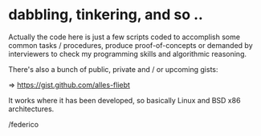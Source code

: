 # dabbling, tinkering, and so ..


Actually the code here is just a few scripts coded to accomplish some common tasks / procedures, produce proof-of-concepts
or demanded by interviewers to check my programming skills and algorithmic reasoning.

There's also a bunch of public, private and / or upcoming gists:

   => https://gist.github.com/alles-fliebt
   
It works where it has been developed, so basically Linux and BSD x86 architectures.

/federico

